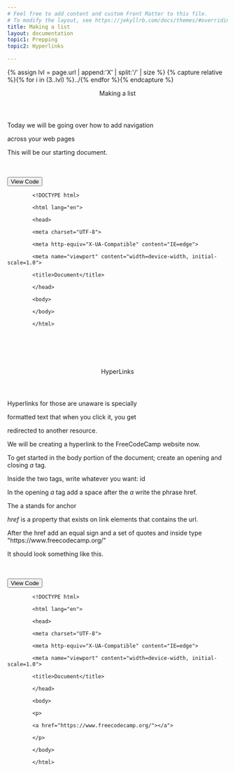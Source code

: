 ```yaml
---
# Feel free to add content and custom Front Matter to this file.
# To modify the layout, see https://jekyllrb.com/docs/themes/#overriding-theme-defaults
title: Making a list 
layout: documentation
topic1: Prepping
topic2: Hyperlinks

---
```

{% assign lvl = page.url | append:'X' | split:'/' | size %}
{% capture relative %}{% for i in (3..lvl) %}../{% endfor %}{% endcapture %}

<section id="prepping" class="main-section">

<header>
  <p>Making a list</p>
</header>
<p>Today we will be going over how to add navigation</p>
<p>across your web pages</p>

<p>This will be our starting document. </p>

<br/>
<br/>
<button class="collapsible">View Code</button>
<div class="content">
  <code>
        &lt;!DOCTYPE html&gt;<br/>
        &lt;html lang=&quot;en&quot;&gt;<br/>
        &lt;head&gt;<br />
        &lt;meta charset=&quot;UTF-8&quot;&gt;<br />
        &lt;meta http-equiv=&quot;X-UA-Compatible&quot; content=&quot;IE=edge&quot;&gt;<br />
        &lt;meta name=&quot;viewport&quot; content=&quot;width=device-width, initial-scale=1.0&quot;&gt;<br />
        &lt;title&gt;Document&lt;/title&gt;<br />
        &lt;/head&gt;<br />
        &lt;body&gt;<br /> 
        &lt;/body&gt;<br />
        &lt;/html&gt;<br />
  </code>
</div>
<br/>
<br/>
</section>
<br/>
<section id="hyperlinks" class="main-section">

<header>
  <p>HyperLinks</p>
</header>

<p>Hyperlinks for those are unaware is specially</p>

<p>formatted text that when you click it, you get </p>

<p>redirected to another resource.</p>

<p>We will be creating a hyperlink to the FreeCodeCamp website now.</p>

<p>To get started in the body portion of the document; create an opening and closing <em>a</em> tag.</p>

<p>Inside the two tags, write whatever you want: id</p>

<p>In the opening <em>a</em> tag add a space after the <em>a</em> write the phrase href.</p>
<p>The a stands for anchor</p>
<p><em>href</em> is a property that exists on link elements that contains the url.</p>
<p>After the href add an equal sign and a set of quotes and inside type "https://www.freecodecamp.org/"</p>
<p>It should look something like this. </p>
<br/>
<br/>
<button class="collapsible">View Code</button>
<div class="content">
  <code>
        &lt;!DOCTYPE html&gt;<br/>
        &lt;html lang=&quot;en&quot;&gt;<br/>
        &lt;head&gt;<br />
        &lt;meta charset=&quot;UTF-8&quot;&gt;<br />
        &lt;meta http-equiv=&quot;X-UA-Compatible&quot; content=&quot;IE=edge&quot;&gt;<br />
        &lt;meta name=&quot;viewport&quot; content=&quot;width=device-width, initial-scale=1.0&quot;&gt;<br />
        &lt;title&gt;Document&lt;/title&gt;<br />
        &lt;/head&gt;<br />
        &lt;body&gt;<br /> 
        &lt;p&gt;<br /> 
        &lt;a href="https://www.freecodecamp.org/"&gt;&lt;/a"&gt;<br /> 
        &lt;/p&gt;<br /> 
        &lt;/body&gt;<br />
        &lt;/html&gt;<br />
  </code>
</div>
<br/>
<br/>
</section>
<br/>
<br/>
